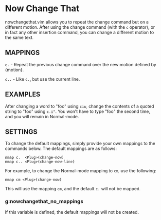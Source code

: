 Now Change That
===============

nowchangethat.vim allows you to repeat the change command but on a different
motion. After using the change command (with the `c` operator), or in fact any
other insertion command, you can change a different motion to the same text.

MAPPINGS
--------

`c.` - Repeat the previous change command over the new motion defined by
{motion}.

`c..` - Like `c.`, but use the current line.

EXAMPLES
--------

After changing a word to "foo" using `ciw`, change the contents of a quoted
string to "foo" using `c.i"`. You won't have to type "foo" the second time,
and you will remain in Normal-mode.

SETTINGS
--------

To change the default mappings, simply provide your own mappings to the
commands below. The default mappings are as follows:

    nmap c.  <Plug>(change-now)
    nmap c.. <Plug>(change-now-line)

For example, to change the Normal-mode mapping to `cm`, use the following:

    nmap cm <Plug>(change-now)

This will use the mapping `cm`, and the default `c.` will not be mapped.

### g:nowchangethat_no_mappings

If this variable is defined, the default mappings will not be created.

